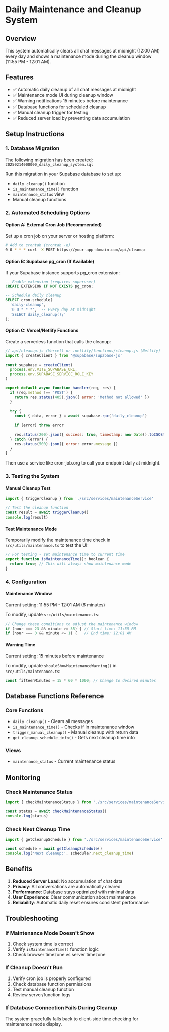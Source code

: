# Daily Maintenance and Cleanup System

## Overview
This system automatically clears all chat messages at midnight (12:00 AM) every day and shows a maintenance mode during the cleanup window (11:55 PM - 12:01 AM).

## Features
- ✅ Automatic daily cleanup of all chat messages at midnight
- ✅ Maintenance mode UI during cleanup window
- ✅ Warning notifications 15 minutes before maintenance
- ✅ Database functions for scheduled cleanup
- ✅ Manual cleanup trigger for testing
- ✅ Reduced server load by preventing data accumulation

## Setup Instructions

### 1. Database Migration
The following migration has been created: `20250214000000_daily_cleanup_system.sql`

Run this migration in your Supabase database to set up:
- `daily_cleanup()` function
- `is_maintenance_time()` function  
- `maintenance_status` view
- Manual cleanup functions

### 2. Automated Scheduling Options

#### Option A: External Cron Job (Recommended)
Set up a cron job on your server or hosting platform:

```bash
# Add to crontab (crontab -e)
0 0 * * * curl -X POST https://your-app-domain.com/api/cleanup
```

#### Option B: Supabase pg_cron (If Available)
If your Supabase instance supports pg_cron extension:

```sql
-- Enable extension (requires superuser)
CREATE EXTENSION IF NOT EXISTS pg_cron;

-- Schedule daily cleanup
SELECT cron.schedule(
  'daily-cleanup',
  '0 0 * * *',  -- Every day at midnight
  'SELECT daily_cleanup();'
);
```

#### Option C: Vercel/Netlify Functions
Create a serverless function that calls the cleanup:

```javascript
// api/cleanup.js (Vercel) or .netlify/functions/cleanup.js (Netlify)
import { createClient } from '@supabase/supabase-js'

const supabase = createClient(
  process.env.VITE_SUPABASE_URL,
  process.env.SUPABASE_SERVICE_ROLE_KEY
)

export default async function handler(req, res) {
  if (req.method !== 'POST') {
    return res.status(405).json({ error: 'Method not allowed' })
  }

  try {
    const { data, error } = await supabase.rpc('daily_cleanup')
    
    if (error) throw error
    
    res.status(200).json({ success: true, timestamp: new Date().toISOString() })
  } catch (error) {
    res.status(500).json({ error: error.message })
  }
}
```

Then use a service like cron-job.org to call your endpoint daily at midnight.

### 3. Testing the System

#### Manual Cleanup Test
```javascript
import { triggerCleanup } from './src/services/maintenanceService'

// Test the cleanup function
const result = await triggerCleanup()
console.log(result)
```

#### Test Maintenance Mode
Temporarily modify the maintenance time check in `src/utils/maintenance.ts` to test the UI:

```javascript
// For testing - set maintenance time to current time
export function isMaintenanceTime(): boolean {
  return true; // This will always show maintenance mode
}
```

### 4. Configuration

#### Maintenance Window
Current setting: 11:55 PM - 12:01 AM (6 minutes)

To modify, update `src/utils/maintenance.ts`:
```javascript
// Change these conditions to adjust the maintenance window
if (hour === 23 && minute >= 55) { // Start time: 11:55 PM
if (hour === 0 && minute <= 1) {   // End time: 12:01 AM
```

#### Warning Time
Current setting: 15 minutes before maintenance

To modify, update `shouldShowMaintenanceWarning()` in `src/utils/maintenance.ts`:
```javascript
const fifteenMinutes = 15 * 60 * 1000; // Change to desired minutes
```

## Database Functions Reference

### Core Functions
- `daily_cleanup()` - Clears all messages
- `is_maintenance_time()` - Checks if in maintenance window
- `trigger_manual_cleanup()` - Manual cleanup with return data
- `get_cleanup_schedule_info()` - Gets next cleanup time info

### Views
- `maintenance_status` - Current maintenance status

## Monitoring

### Check Maintenance Status
```javascript
import { checkMaintenanceStatus } from './src/services/maintenanceService'

const status = await checkMaintenanceStatus()
console.log(status)
```

### Check Next Cleanup Time
```javascript
import { getCleanupSchedule } from './src/services/maintenanceService'

const schedule = await getCleanupSchedule()
console.log('Next cleanup:', schedule?.next_cleanup_time)
```

## Benefits

1. **Reduced Server Load**: No accumulation of chat data
2. **Privacy**: All conversations are automatically cleared
3. **Performance**: Database stays optimized with minimal data
4. **User Experience**: Clear communication about maintenance
5. **Reliability**: Automatic daily reset ensures consistent performance

## Troubleshooting

### If Maintenance Mode Doesn't Show
1. Check system time is correct
2. Verify `isMaintenanceTime()` function logic
3. Check browser timezone vs server timezone

### If Cleanup Doesn't Run
1. Verify cron job is properly configured
2. Check database function permissions
3. Test manual cleanup function
4. Review server/function logs

### If Database Connection Fails During Cleanup
The system gracefully falls back to client-side time checking for maintenance mode display.